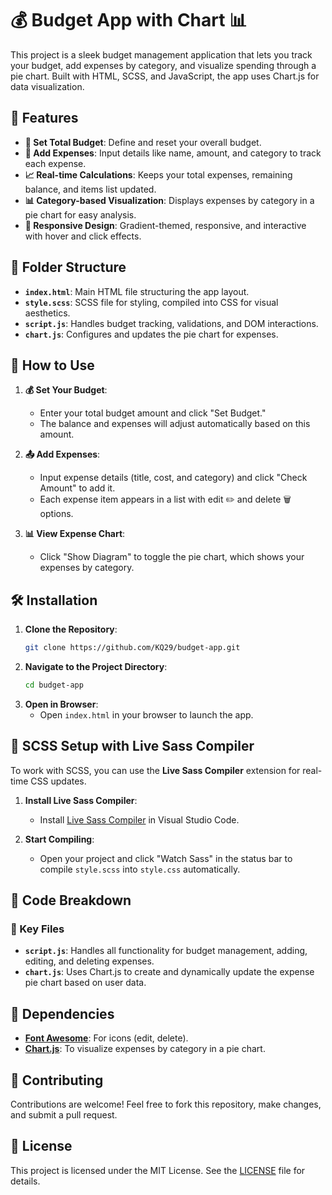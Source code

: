 # 💰 Budget App with Chart 📊

This project is a sleek budget management application that lets you track your budget, add expenses by category, and visualize spending through a pie chart. Built with HTML, SCSS, and JavaScript, the app uses Chart.js for data visualization.

## 🌟 Features

- **💸 Set Total Budget**: Define and reset your overall budget.
- **📝 Add Expenses**: Input details like name, amount, and category to track each expense.
- **📈 Real-time Calculations**: Keeps your total expenses, remaining balance, and items list updated.
- **📊 Category-based Visualization**: Displays expenses by category in a pie chart for easy analysis.
- **📱 Responsive Design**: Gradient-themed, responsive, and interactive with hover and click effects.

## 📁 Folder Structure

- **`index.html`**: Main HTML file structuring the app layout.
- **`style.scss`**: SCSS file for styling, compiled into CSS for visual aesthetics.
- **`script.js`**: Handles budget tracking, validations, and DOM interactions.
- **`chart.js`**: Configures and updates the pie chart for expenses.

## 🚀 How to Use

1. **💰 Set Your Budget**:
   - Enter your total budget amount and click "Set Budget."
   - The balance and expenses will adjust automatically based on this amount.

2. **📤 Add Expenses**:
   - Input expense details (title, cost, and category) and click "Check Amount" to add it.
   - Each expense item appears in a list with edit ✏️ and delete 🗑️ options.

3. **📊 View Expense Chart**:
   - Click "Show Diagram" to toggle the pie chart, which shows your expenses by category.

## 🛠️ Installation

1. **Clone the Repository**:
    ```bash
    git clone https://github.com/KQ29/budget-app.git
    ```
2. **Navigate to the Project Directory**:
    ```bash
    cd budget-app
    ```
3. **Open in Browser**:
   - Open `index.html` in your browser to launch the app.

## 🎨 SCSS Setup with Live Sass Compiler

To work with SCSS, you can use the **Live Sass Compiler** extension for real-time CSS updates.

1. **Install Live Sass Compiler**:
   - Install [Live Sass Compiler](https://marketplace.visualstudio.com/items?itemName=ritwickdey.live-sass) in Visual Studio Code.

2. **Start Compiling**:
   - Open your project and click "Watch Sass" in the status bar to compile `style.scss` into `style.css` automatically.

## 📄 Code Breakdown

### 🔑 Key Files
- **`script.js`**: Handles all functionality for budget management, adding, editing, and deleting expenses.
- **`chart.js`**: Uses Chart.js to create and dynamically update the expense pie chart based on user data.

## 🧰 Dependencies

- **[Font Awesome](https://cdnjs.cloudflare.com/ajax/libs/font-awesome/6.3.0/css/all.min.css)**: For icons (edit, delete).
- **[Chart.js](https://cdn.jsdelivr.net/npm/chart.js)**: To visualize expenses by category in a pie chart.

## 🤝 Contributing

Contributions are welcome! Feel free to fork this repository, make changes, and submit a pull request.

## 📜 License

This project is licensed under the MIT License. See the [LICENSE](LICENSE) file for details.
